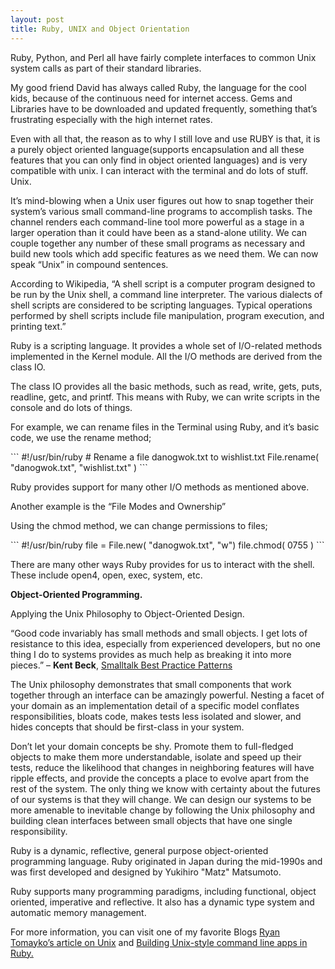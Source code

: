 ```yaml
---
layout: post
title: Ruby, UNIX and Object Orientation
---
```


<p>Ruby, Python, and Perl all have fairly complete interfaces to common Unix system calls as part of their standard libraries.</p>

<p>My good friend David has always called Ruby, the language for the cool kids, because of the continuous need for internet access. Gems and Libraries have to be downloaded and updated frequently, something that’s frustrating especially with the high internet rates.</p>

<p>Even with all that, the reason as to why I still love and use RUBY is that, it is a purely object oriented language(supports encapsulation and all these features that you can only find in object oriented languages) and is very compatible with unix. I can interact with the terminal and do lots of stuff. Unix.</p>

<p>It’s mind-blowing when a Unix user figures out how to snap together their system’s various small command-line programs to accomplish tasks. The channel renders each command-line tool more powerful as a stage in a larger operation than it could have been as a stand-alone utility. We can couple together any number of these small programs as necessary and build new tools which add specific features as we need them. We can now speak “Unix” in compound sentences.</p>

<p>According to Wikipedia, “A shell script is a computer program designed to be run by the Unix shell, a command line interpreter. The various dialects of shell scripts are considered to be scripting languages. Typical operations performed by shell scripts include file manipulation, program execution, and printing text.”</p>

<p>Ruby is a scripting language. It provides a whole set of I/O-related methods implemented in the Kernel module. All the I/O methods are derived from the class IO.</p>

<p>The class IO provides all the basic methods, such as read, write, gets, puts, readline, getc, and printf. This means with Ruby, we can write scripts in the console and do lots of things.</p>

<p>For example, we can rename files in the Terminal using Ruby, and it’s basic code, we use the rename method;</p>
```
#!/usr/bin/ruby # Rename a file danogwok.txt to wishlist.txt File.rename( "danogwok.txt", "wishlist.txt" )
```
<p>Ruby provides support for many other I/O methods as mentioned above.<p>

<p>Another example is the “File Modes and Ownership”</p>

<p>Using the chmod method, we can change permissions to files;</p>
```
#!/usr/bin/ruby file = File.new( "danogwok.txt", "w") file.chmod( 0755 )
```
<p>There are many other ways Ruby provides for us to interact with the shell. These include open4, open, exec, system, etc.</p>

<p><b>Object-Oriented Programming.</b></p>

<p>Applying the Unix Philosophy to Object-Oriented Design.</p>

<p>“Good code invariably has small methods and small objects. I get lots of resistance to this idea, especially from experienced developers, but no one thing I do to systems provides as much help as breaking it into more pieces.” – <b>Kent Beck</b>, <a href="http://www.amazon.com/Smalltalk-Best-Practice-Patterns-Kent/dp/013476904X" target="_blank">Smalltalk Best Practice Patterns</a></p>

<p>The Unix philosophy demonstrates that small components that work together through an interface can be amazingly powerful. Nesting a facet of your domain as an implementation detail of a specific model conflates responsibilities, bloats code, makes tests less isolated and slower, and hides concepts that should be first-class in your system.</p>

<p>Don’t let your domain concepts be shy. Promote them to full-fledged objects to make them more understandable, isolate and speed up their tests, reduce the likelihood that changes in neighboring features will have ripple effects, and provide the concepts a place to evolve apart from the rest of the system. The only thing we know with certainty about the futures of our systems is that they will change. We can design our systems to be more amenable to inevitable change by following the Unix philosophy and building clean interfaces between small objects that have one single responsibility.</p>

<p>Ruby is a dynamic, reflective, general purpose object-oriented programming language. Ruby originated in Japan during the mid-1990s and was first developed and designed by Yukihiro "Matz" Matsumoto.</p>

<p>Ruby supports many programming paradigms, including functional, object oriented, imperative and reflective. It also has a dynamic type system and automatic memory management.</p>

<p>For more information, you can visit one of my favorite Blogs <a href="http://tomayko.com/writings/unicorn-is-unix"target="_blank">Ryan Tomayko’s article on Unix</a> and <a href="https://practicingruby.com/articles/building-unix-style-command-line-applications" target="_blank">Building Unix-style command line apps in Ruby.</a></p>
